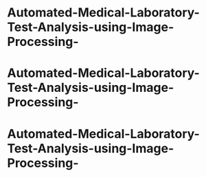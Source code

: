# Automated-Medical-Laboratory-Test-Analysis-using-Image-Processing-
# Automated-Medical-Laboratory-Test-Analysis-using-Image-Processing-
# Automated-Medical-Laboratory-Test-Analysis-using-Image-Processing-
